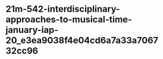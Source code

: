 # 21m-542-interdisciplinary-approaches-to-musical-time-january-iap-20_e3ea9038f4e04cd6a7a33a706732cc96